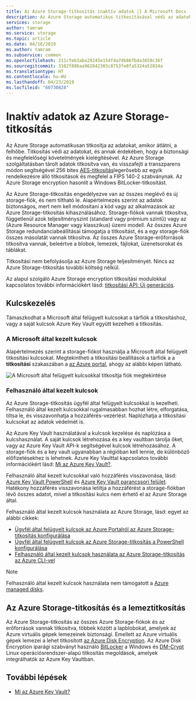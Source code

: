 ```yaml
---
title: Az Azure Storage-titkosítás inaktív adatok |} A Microsoft Docs
description: Az Azure Storage automatikus titkosításával védi az adatokat, mielőtt megőrzése a felhőbe. Összes adatot az Azure Storage, a blobok, lemezek, fájlok, üzenetsorok vagy táblák, titkosított, és visszafejti a transzparens módon segítségével 256 bites AES-titkosítás, és megfelel a FIPS 140-2 szabványnak.
services: storage
author: tamram
ms.service: storage
ms.topic: article
ms.date: 04/16/2019
ms.author: tamram
ms.subservice: common
ms.openlocfilehash: 211cfeb3aba29245e154f4a7db86fb4a3659c36f
ms.sourcegitcommit: 3102f886aa962842303c8753fe8fa5324a52834a
ms.translationtype: HT
ms.contentlocale: hu-HU
ms.lasthandoff: 04/23/2019
ms.locfileid: "60730828"
---
```

# <a name="azure-storage-encryption-for-data-at-rest"></a>Inaktív adatok az Azure Storage-titkosítás

Az Azure Storage automatikusan titkosítja az adatokat, amikor átlátni, a felhőbe. Titkosítás védi az adatokat, és annak érdekében, hogy a biztonsági és megfelelőségi követelmények kielégítésével. Az Azure Storage szolgáltatásban tárolt adatok titkosítva van, és visszafejti a transzparens módon segítségével 256 bites [AES-titkosítás](https://en.wikipedia.org/wiki/Advanced_Encryption_Standard)legerősebb az egyik rendelkezésre álló titkosítások és megfelel a FIPS 140-2 szabványnak. Az Azure Storage encryption hasonlít a Windows BitLocker-titkosítást.

Az Azure Storage-titkosítás engedélyezve van az összes meglévő és új storage-fiók, és nem tiltható le. Alapértelmezés szerint az adatok biztonságos, mert nem kell módosítani a kód vagy az alkalmazások az Azure Storage-titkosítás kihasználásához. Storage-fiókok vannak titkosítva, függetlenül azok teljesítményszint (standard vagy prémium szintű) vagy az (Azure Resource Manager vagy klasszikus) üzemi modell. Az összes Azure Storage redundanciabeállításai támogatja a titkosítást, és a egy storage-fiók összes másolatát vannak titkosítva. Az összes Azure Storage-erőforrások titkosítva vannak, beleértve a blobok, lemezek, fájlokat, üzenetsorokat és táblákat.

Titkosítási nem befolyásolja az Azure Storage teljesítményét. Nincs az Azure Storage-titkosítás további költség nélkül.

Az alapul szolgáló Azure Storage encryption titkosítási modulokkal kapcsolatos további információkért lásd: [titkosítási API: Új generációs](https://docs.microsoft.com/windows/desktop/seccng/cng-portal).

## <a name="key-management"></a>Kulcskezelés

Támaszkodhat a Microsoft által felügyelt kulcsokat a tárfiók a titkosításhoz, vagy a saját kulcsok Azure Key Vault együtt kezelheti a titkosítás.

### <a name="microsoft-managed-keys"></a>A Microsoft által kezelt kulcsok

Alapértelmezés szerint a storage-fiókot használja a Microsoft által felügyelt titkosítási kulcsokat. Megtekintheti a titkosítási beállítások a tárfiók a a **titkosítási** szakaszában a [az Azure portal](https://portal.azure.com), ahogy az alábbi képen látható.

![A Microsoft által felügyelt kulcsokkal titkosítja fiók megtekintése](media/storage-service-encryption/encryption-microsoft-managed-keys.png)

### <a name="customer-managed-keys"></a>Felhasználó által kezelt kulcsok

Az Azure Storage-titkosítás ügyfél által felügyelt kulcsokkal is kezelheti. Felhasználó által kezelt kulcsokkal rugalmasabban hozhat létre, elforgatása, tiltsa le, és visszavonhatja a hozzáférés-vezérlést. Naplózhatja a titkosítási kulcsokat az adatok védelmét is. 

Az Azure Key Vault használatával a kulcsok kezelése és naplózása a kulcshasználat. A saját kulcsok létrehozása és a key vaultban tárolja őket, vagy az Azure Key Vault API-k segítségével kulcsok létrehozásához. A storage-fiók és a key vault ugyanabban a régióban kell lennie, de különböző előfizetésekhez is lehetnek. Azure Key Vaulttal kapcsolatos további információkért lásd: [Mi az Azure Key Vault?](../../key-vault/key-vault-overview.md).

Felhasználó által kezelt kulcsokkal való hozzáférés visszavonása, lásd: [Azure Key Vault PowerShell](https://docs.microsoft.com/powershell/module/azurerm.keyvault/) és [Azure Key Vault parancssori felület](https://docs.microsoft.com/cli/azure/keyvault). Hatékony hozzáférés visszavonása letiltja a hozzáférést a storage-fiókban lévő összes adatot, mivel a titkosítási kulcs nem érhető el az Azure Storage által.

Felhasználó által kezelt kulcsok használata az Azure Storage, lásd: egyet az alábbi cikkek:

- [Ügyfél által felügyelt kulcsok az Azure Portalról az Azure Storage-titkosítás konfigurálása](storage-encryption-keys-portal.md)
- [Ügyfél által felügyelt kulcsok az Azure Storage-titkosítás a PowerShell konfigurálása](storage-encryption-keys-powershell.md)
- [Felhasználó által kezelt kulcsok használata az Azure Storage-titkosítás az Azure CLI-vel](storage-encryption-keys-cli.md)

> [!NOTE]  
> Felhasználó által kezelt kulcsok használata nem támogatott a [Azure managed disks](../../virtual-machines/windows/managed-disks-overview.md).

## <a name="azure-storage-encryption-versus-disk-encryption"></a>Az Azure Storage-titkosítás és a lemeztitkosítás

Az Azure Storage-titkosítás az összes Azure Storage-fiókok és az erőforrások vannak titkosítva, többek között a lapblobokat, amelyek az Azure virtuális gépek lemezeinek biztonsági. Emellett az Azure virtuális gépek lemezei a lehet titkosított [az Azure Disk Encryption](../../security/azure-security-disk-encryption-overview.md). Az Azure Disk Encryption iparági szabványt használó [BitLocker](https://docs.microsoft.com/windows/security/information-protection/bitlocker/bitlocker-overview) a Windows és [DM-Crypt](https://en.wikipedia.org/wiki/Dm-crypt) Linux operációsrendszer-alapú titkosítás megoldások, amelyek integrálhatók az Azure Key Vaultban.

## <a name="next-steps"></a>További lépések

- [Mi az Azure Key Vault?](../../key-vault/key-vault-overview.md)
